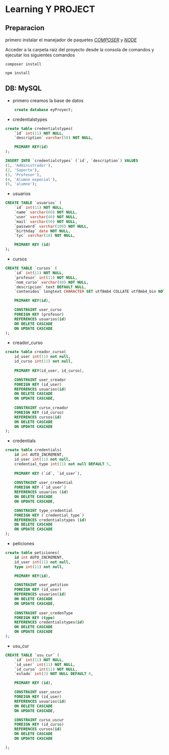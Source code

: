 # Learning Y PROJECT

## Preparacion

primero instalar el manejador de paquetes [_COMPOSER_](https://getcomposer.org/) y [_NODE_](https://nodejs.org/en)

Acceder a la carpeta raiz del proyecto desde la consola de comandos y ejecutar los siguientes comandos

```batch
composer install
```

```batch
npm install
```

## DB: MySQL

- primero creamos la base de datos

```sql
    create database eyProyect;
```

- credentialstypes

```sql
create table credentialstypes(
    `id` int(11) NOT NULL,
    `description` varchar(50) NOT NULL,

    PRIMARY KEY(id)
);

INSERT INTO `credentialstypes` (`id`, `description`) VALUES
(1, 'Administrador'),
(2, 'Soporte'),
(3, 'Profesor'),
(4, 'Alumno especial'),
(5, 'alumno');
```

- usuarios

```sql
CREATE TABLE `usuarios` (
    `id` int(11) NOT NULL,
    `name` varchar(60) NOT NULL,
    `user` varchar(40) NOT NULL,
    `mail` varchar(50) NOT NULL,
    `password` varchar(100) NOT NULL,
    `birthday` date NOT NULL,
    `tyc` varchar(10) NOT NULL,

    PRIMARY KEY (id)
);
```

- cursos

```sql
CREATE TABLE `cursos` (
    `id` int(11) NOT NULL,
    `profesor` int(11) NOT NULL,
    `nom_curso` varchar(40) NOT NULL,
    `descripcion` text DEFAULT NULL,
    `contenidos` longtext CHARACTER SET utf8mb4 COLLATE utf8mb4_bin NOT NULL DEFAULT '{["0": "sin contenidos"]}' CHECK (json_valid(`contenidos`)) ,

    PRIMARY KEY(id),

    CONSTRAINT user_curso
    FOREIGN KEY (profesor)
    REFERENCES usuarios(id)
    ON DELETE CASCADE
    ON UPDATE CASCADE
);
```

- creador_curso

```sql
create table creador_curso( 
    id_user int(11) not null, 
    id_curso int(11) not null, 
    
    PRIMARY KEY(id_user, id_curso), 

    CONSTRAINT user_creador 
    FOREIGN KEY (id_user) 
    REFERENCES usuarios(id)
    ON DELETE CASCADE
    ON UPDATE CASCADE, 
    
    CONSTRAINT curso_creador 
    FOREIGN KEY (id_curso) 
    REFERENCES cursos(id) 
    ON DELETE CASCADE
    ON UPDATE CASCADE
);
```

- credentials

```sql
create table credentials(
    id int AUTO_INCREMENT,
    id_user int(11) not null,
    credential_type int(11) not null DEFAULT 5,
    
    PRIMARY KEY (`id`, `id_user`),
    
    CONSTRAINT user_credential
    FOREIGN KEY (`id_user`) 
    REFERENCES usuarios (id)
    ON DELETE CASCADE
    ON UPDATE CASCADE,

    CONSTRAINT type_credential
    FOREIGN KEY (`credential_type`) 
    REFERENCES credentialstypes (id)
    ON DELETE CASCADE
    ON UPDATE CASCADE
);
```

- peticiones

```sql
create table peticiones( 
    id int AUTO_INCREMENT,
    id_user int(11) not null, 
    type int(11) not null, 

    PRIMARY KEY(id), 

    CONSTRAINT user_petition 
    FOREIGN KEY (id_user) 
    REFERENCES usuarios(id)
    ON DELETE CASCADE
    ON UPDATE CASCADE, 
    
    CONSTRAINT user_credenType 
    FOREIGN KEY (type) 
    REFERENCES credentialstypes(id) 
    ON DELETE CASCADE
    ON UPDATE CASCADE
);
```

- usu_cur

```sql
CREATE TABLE `usu_cur` (
    `id` int(11) NOT NULL,
    `id_user` int(11) NOT NULL,
    `id_curso` int(11) NOT NULL,
    `estado` int(2) NOT NULL DEFAULT 0,

    PRIMARY KEY (id),

    CONSTRAINT user_uscur
    FOREIGN KEY (id_user)
    REFERENCES usuarios(id)
    ON DELETE CASCADE
    ON UPDATE CASCADE,

    CONSTRAINT curso_uscur
    FOREIGN KEY (id_curso)
    REFERENCES cursos(id)
    ON DELETE CASCADE
    ON UPDATE CASCADE

);
```
